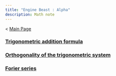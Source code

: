 ```yaml
---
title: "Engine Beast : Alpha"
description: Math note
---
```

< [Main Page](https://enginebeast.github.io/)

### [Trigonometric addition formula](https://enginebeast.github.io/math1)

### [Orthogonality of the trigonometric system](https://enginebeast.github.io/math2)

### [Forier series](https://enginebeast.github.io/2025/09/17/fourier_series.html)
